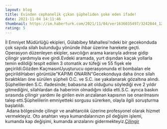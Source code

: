 ```yaml
--- 
layout: blog
title: Evinden cephanelik çıkan şüpheliden şoke eden ifade!
date: 2021-11-04 14:11:46
thumbnail: https://im.haberturk.com/2021/11/04/ver1636035497/3242844_1200x627.jpg
rating: 5
---
```

İl Emniyet Müdürlüğü ekipleri, Gülabibey Mahallesi'ndeki bir gecekonduda çok sayıda silah bulunduğu yönünde ihbar üzerine harekete geçti. Operasyon düzenleyen ekipler, savcılığın arama kararıyla adrese gidip çilingir yardımıyla eve girdi.Evdeki aramada, yurt dışından kaçak yollarla temin edildiği tespit edilen 3 otomatik av tüfeği ve 55 fişek ele geçirildi.Gözden KaçmasınUyuşturucu operasyonunda el bombaları ele geçirildiHaberi görüntüle"KAPIMI ONARIN"Gecekonduya daha önce silah bıraktıkları öne sürülen şüpheli O.C. ve S.C. ise yakalanarak gözaltına alındı. Şüphelilerden S.C. ifadesinde; babasına ait olduğunu söylediği eve 2 yıldır gitmediğini, silahlardan da haberinin olmadığını iddia etti.S.C. ayrıca baskın sırasında çilingir yardımı ile girilen evin arızalanan kapısının ise onarılmasını talep etti.Şüphelilerin emniyetteki sorgusu sürerken, olayla ilgili soruşturma başlatıldı. </br>&nbsp;Adana bölgesinde çilingir ve anahtarcılık üzerine profesyonel olarak hizmet vermekteyiz. Oto anahtarı veya kumandalarınızın pil değişim işlemi, kumanda kap değişimi, kumanda arızalarını gidermekteyiz.<a href="https://www.cilingiradana.net/">Çilingir</a>